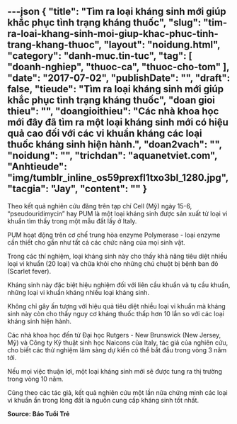 ---json
{
    "title": "Tìm ra loại kháng sinh mới giúp khắc phục tình trạng kháng thuốc",
    "slug": "tim-ra-loai-khang-sinh-moi-giup-khac-phuc-tinh-trang-khang-thuoc",
    "layout": "noidung.html",
    "category": "danh-muc.tin-tuc",
    "tag": [
        "doanh-nghiep",
        "thuoc-ca",
        "thuoc-cho-tom"
    ],
    "date": "2017-07-02",
    "publishDate": "",
    "draft": false,
    "tieude": "Tìm ra loại kháng sinh mới giúp khắc phục tình trạng kháng thuốc",
    "doan gioi thieu": "",
    "doangioithieu": "Các nhà khoa học mới đây đã tìm ra một loại kháng sinh mới có hiệu quả cao đối với các vi khuẩn kháng các loại thuốc kháng sinh hiện hành.",
    "doan2vach": "",
    "noidung": "",
    "trichdan": "aquanetviet.com",
    "Anhtieude": "img/tumblr_inline_os59prexfl1txo3bl_1280.jpg",
    "tacgia": "Jay",
    "__content__": ""
}
---
<p>Theo kết quả nghi&ecirc;n cứu đăng tr&ecirc;n tạp ch&iacute; Cell (Mỹ) ng&agrave;y 15-6, &ldquo;pseudouridimycin&rdquo; hay PUM l&agrave; một loại kh&aacute;ng sinh được sản xuất từ loại vi khuẩn t&igrave;m thấy trong một mẫu đất lấy ở Italy.</p>

<p>PUM hoạt động tr&ecirc;n cơ chế trung h&ograve;a enzyme Polymerase - loại enzyme cần thiết cho gần như tất cả c&aacute;c chức năng của mọi sinh vật.</p>

<p>Trong c&aacute;c th&iacute; nghiệm, loại kh&aacute;ng sinh n&agrave;y cho thấy khả năng ti&ecirc;u diệt nhiều loại vi khuẩn (20 loại) v&agrave; chữa khỏi cho những ch&uacute; chuột bị bệnh ban đỏ (Scarlet fever).</p>

<p>Kh&aacute;ng sinh n&agrave;y đặc biệt hiệu nghiệm đối với li&ecirc;n cầu khuẩn v&agrave; tụ cầu khuẩn, những loại vi khuẩn kh&aacute;ng nhiều loại kh&aacute;ng sinh.</p>

<p>Kh&ocirc;ng chỉ g&acirc;y ấn tượng với hiệu quả ti&ecirc;u diệt nhiều loại vi khuẩn m&agrave; kh&aacute;ng sinh n&agrave;y c&ograve;n cho thấy nguy cơ kh&aacute;ng thuốc thấp hơn 10 lần so với c&aacute;c loại kh&aacute;ng sinh hiện h&agrave;nh.</p>

<p>C&aacute;c nh&agrave; khoa học đến từ Đại học Rutgers - New Brunswick (New Jersey, Mỹ) v&agrave; C&ocirc;ng ty Kỹ thuật sinh học Naicons của Italy, t&aacute;c giả của nghi&ecirc;n cứu, cho biết c&aacute;c thử nghiệm l&acirc;m s&agrave;ng dự kiến c&oacute; thể bắt đầu trong v&ograve;ng 3 năm tới.</p>

<p>Nếu mọi việc thuận lợi, một loại kh&aacute;ng sinh mới sẽ được tung ra thị trường trong v&ograve;ng 10 năm.</p>

<p>Cũng theo c&aacute;c t&aacute;c giả, kết quả nghi&ecirc;n cứu một lần nữa chứng minh c&aacute;c loại vi khuẩn ẩn trong l&ograve;ng đất l&agrave; nguồn cung cấp kh&aacute;ng sinh tốt nhất.</p>

<p><strong>Source: B&aacute;o Tuổi Trẻ</strong></p>
